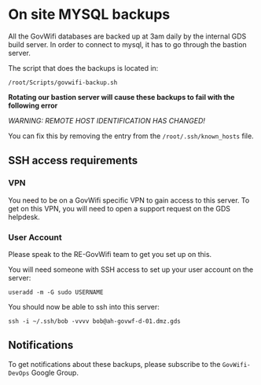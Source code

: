 # On site MYSQL backups

All the GovWifi databases are backed up at 3am daily by the internal GDS build server.
In order to connect to mysql, it has to go through the bastion server.

The script that does the backups is located in: 

`/root/Scripts/govwifi-backup.sh`

**Rotating our bastion server will cause these backups to fail with the following error** 

*WARNING: REMOTE HOST IDENTIFICATION HAS CHANGED!*

You can fix this by removing the entry from the `/root/.ssh/known_hosts` file.

## SSH access requirements
### VPN

You need to be on a GovWifi specific VPN to gain access to this server.
To get on this VPN, you will need to open a support request on the GDS helpdesk.

### User Account

Please speak to the RE-GovWifi team to get you set up on this.

You will need someone with SSH access to set up your user account on the server:

`useradd -m -G sudo USERNAME`

You should now be able to ssh into this server:

`ssh -i ~/.ssh/bob -vvvv bob@ah-govwf-d-01.dmz.gds`

## Notifications

To get notifications about these backups, please subscribe to the `GovWifi-DevOps` Google Group.
